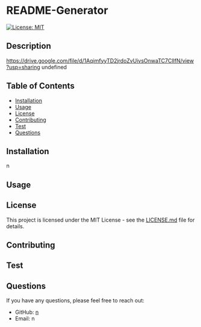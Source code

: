 # README-Generator
[![License: MIT](https://img.shields.io/badge/License-MIT-yellow.svg)](https://opensource.org/licenses/MIT)

## Description
https://drive.google.com/file/d/1AqimfyyTD2jrdoZvUivsOnwaTC7ClIfN/view?usp=sharing
undefined 

## Table of Contents
* [Installation](#installation)
* [Usage](#usage)
* [License](#license)
* [Contributing](#contributing)
* [Test](#test)
* [Questions](#questions)

## Installation

n

## Usage


## License
This project is licensed under the MIT License - see the [LICENSE.md](https://opensource.org/licenses/MIT) file for details.

## Contributing


## Test


## Questions
If you have any questions, please feel free to reach out:
* GitHub: [n](https://github.com/n)
* Email: n
